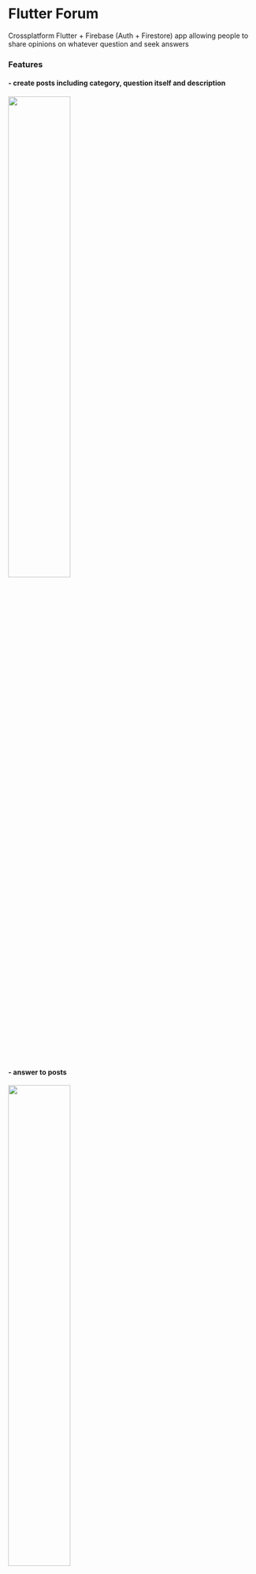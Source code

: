 # Flutter Forum
Crossplatform Flutter + Firebase (Auth + Firestore) app allowing people to share opinions on whatever question and seek answers

### Features
#### - create posts including category, question itself and description
<img src="https://github.com/troublecatcher/forum/assets/91335963/b4364750-32d7-44d2-92f8-90a16ec68b10" width="50%" height="50%"/>

#### - answer to posts
<img src="https://github.com/troublecatcher/forum/assets/91335963/f1f75dcf-86fa-41b2-be81-6c4196499366" width="50%" height="50%"/>

#### - like or dislike post answers
#### - select best answer to posts (post owner only)
<img src="https://github.com/troublecatcher/forum/assets/91335963/7aa5651f-14ac-4ed7-8d6e-9ef0e0de2acd" width="50%" height="50%"/>

#### - see number or views and answers to each post
<img src="https://github.com/troublecatcher/forum/assets/91335963/7e714e4f-9df7-46ec-a34d-d514d3e1f2ce" width="50%" height="50%"/>

#### - change password via profile page
<img src="https://github.com/troublecatcher/forum/assets/91335963/c7a16cb3-2e41-4fa3-aa55-f43171ab82ac" width="50%" height="50%"/>

